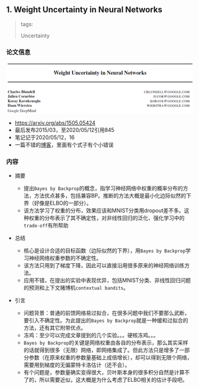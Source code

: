 ## 1. Weight Uncertainty in Neural Networks

> tags:
>
> Uncertainty

### 论文信息

![Weight Uncertainty in Neural Networks](Z-class1-1-1.png)
* https://arxiv.org/abs/1505.05424
* 最后发布2015/03，至2020/05/12引用845
* 笔记记于2020/05/12，16
* 一篇不错的[博客](http://blog.sina.com.cn/s/blog_bf8ab3180102ztti.html)，里面有个式子有个小错误

### 内容

* 摘要
  * 提出`Bayes by Backprop`的概念，指学习神经网络中权重的概率分布的方法，方法优点甚多，包括兼容BP。推断的方法大概是最小化边际似然的下界（好像是ELBO的一部分）。
  * 该方法学习了权重的分布，效果应该和MNIST分类用dropout差不多。这种权重的分布表示了其不确定性，对非线性回归的泛化、强化学习中的`trade-off`有所帮助

* 总结
  * 核心是设计合适的目标函数（边际似然的下界），用`Bayes by Backprop`学习神经网络权重参数的不确定性。
  * 该方法只用到了梯度下降，因此可以直接沿用很多原来的神经网络训练方法。
  * 应用不错，在提出的实验中表现优异，包括MNIST分类、非线性回归问题的预测和上下文赌博机`contextual bandits`。

* 引言
  * 问题背景：普通的前馈网络易过拟合，在很多问题中我们不要那么武断，要引入不确定性。为此提出的`Bayes by Backprop`就是一种缓和过拟合的方法，还有其它附带优点。
  * 冻鸡：至少可以完成文章提到的几个实验。。。硬核冻鸡。。。
  * `Bayes by Backprop`的关键是网络权重由各自的分布表示，那么其实采样的话就得到很多（无限）网络，即网络集成了。但此方法只是增多了一部分参数（在原来权重的参数量基础上成倍增长），却可以得到无限个网络，需要用到梯度的无偏蒙特卡洛估计（还不会）。
  * 有个问题是，参数量确实变得很大，贝叶斯本身的很多积分自然是计算不了的，所以需要近似，这大概是为什么考虑了ELBO相关的估计手段吧。
